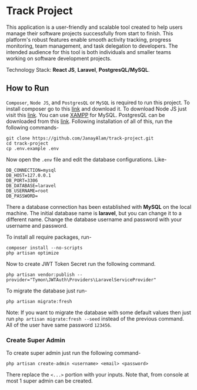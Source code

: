 # Track Project

This application is a user-friendly and scalable tool created to help users manage their software projects successfully from start to finish. This platform's robust features enable smooth activity tracking, progress monitoring, team management, and task delegation to developers. The intended audience for this tool is both individuals and smaller teams working on software development projects.

Technology Stack: **React JS**, **Laravel**, **PostgresQL/MySQL**.

## How to Run
`Composer`, `Node JS`, and `PostgresQL` or `MySQL` is required to run this project. To install composer go to this [link](https://getcomposer.org) and download it. To download Node JS just visit this [link](https://nodejs.org/en). You can use [XAMPP](https://www.apachefriends.org/download.html) for MySQL. PostgresQL can be downloaded from this [link](https://www.postgresql.org/download). Following installation of all of this, run the following commands-

```shell
git clone https://github.com/JanayAlam/track-project.git
cd track-project
cp .env.example .env
```

Now open the `.env` file and edit the database configurations. Like-

```dotenv
DB_CONNECTION=mysql
DB_HOST=127.0.0.1
DB_PORT=3306
DB_DATABASE=laravel
DB_USERNAME=root
DB_PASSWORD=
```

There a database connection has been established with **MySQL** on the local machine. The initial database name is **laravel**, but you can change it to a different name. Change the database username and password with your username and password.

To install all require packages, run-

```shell
composer install --no-scripts
php artisan optimize
```

Now to create JWT Token Secret run the following command.

```shell
php artisan vendor:publish --provider="Tymon\JWTAuth\Providers\LaravelServiceProvider"
```

To migrate the database just run-

```shell
php artisan migrate:fresh
```

Note: If you want to migrate the database with some default values then just run `php artisan migrate:fresh --seed` instead of the previous command. All of the user have same password `123456`.


### Create Super Admin
To create super admin just run the following command-

```shell
php artisan create-admin <username> <email> <password>
```

There replace the `<...>` portion with your inputs. Note that, from console at most 1 super admin can be created.
